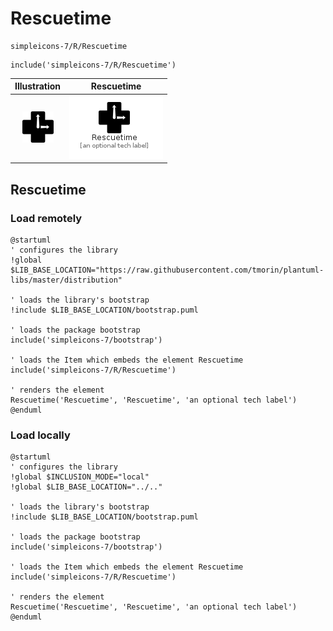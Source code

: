 # Rescuetime


```text
simpleicons-7/R/Rescuetime
```

```text
include('simpleicons-7/R/Rescuetime')
```



| Illustration | Rescuetime |
| :---: | :---: |
| ![illustration for Illustration](../../simpleicons-7/R/Rescuetime.png) | ![illustration for Rescuetime](../../simpleicons-7/R/Rescuetime.Local.png) |




## Rescuetime

### Load remotely
```plantuml
@startuml
' configures the library
!global $LIB_BASE_LOCATION="https://raw.githubusercontent.com/tmorin/plantuml-libs/master/distribution"

' loads the library's bootstrap
!include $LIB_BASE_LOCATION/bootstrap.puml

' loads the package bootstrap
include('simpleicons-7/bootstrap')

' loads the Item which embeds the element Rescuetime
include('simpleicons-7/R/Rescuetime')

' renders the element
Rescuetime('Rescuetime', 'Rescuetime', 'an optional tech label')
@enduml
```

### Load locally
```plantuml
@startuml
' configures the library
!global $INCLUSION_MODE="local"
!global $LIB_BASE_LOCATION="../.."

' loads the library's bootstrap
!include $LIB_BASE_LOCATION/bootstrap.puml

' loads the package bootstrap
include('simpleicons-7/bootstrap')

' loads the Item which embeds the element Rescuetime
include('simpleicons-7/R/Rescuetime')

' renders the element
Rescuetime('Rescuetime', 'Rescuetime', 'an optional tech label')
@enduml
```

